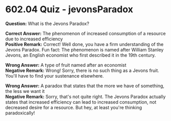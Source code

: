 # 602.04 Quiz - jevonsParadox

**Question:** What is the Jevons Paradox?

**Correct Answer:** The phenomenon of increased consumption of a resource due to increased efficiency\
**Positive Remark:** Correct! Well done, you have a firm understanding of the Jevons Paradox. Fun fact: The phenomenon is named after William Stanley Jevons, an English economist who first described it in the 19th century.

**Wrong Answer:** A type of fruit named after an economist\
**Negative Remark:** Wrong! Sorry, there is no such thing as a Jevons fruit. You'll have to find your sustenance elsewhere.

**Wrong Answer:** A paradox that states that the more we have of something, the less we want it\
**Negative Remark:** Sorry, that's not quite right. The Jevons Paradox actually states that increased efficiency can lead to increased consumption, not decreased desire for a resource. But hey, at least you're thinking paradoxically!
